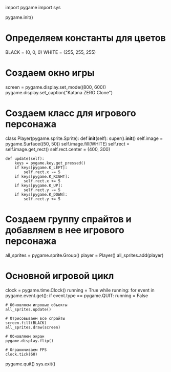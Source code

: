 import pygame
import sys

pygame.init()

# Определяем константы для цветов
BLACK = (0, 0, 0)
WHITE = (255, 255, 255)

# Создаем окно игры
screen = pygame.display.set_mode((800, 600))
pygame.display.set_caption("Katana ZERO Clone")

# Создаем класс для игрового персонажа
class Player(pygame.sprite.Sprite):
    def __init__(self):
        super().__init__()
        self.image = pygame.Surface((50, 50))
        self.image.fill(WHITE)
        self.rect = self.image.get_rect()
        self.rect.center = (400, 300)

    def update(self):
        keys = pygame.key.get_pressed()
        if keys[pygame.K_LEFT]:
            self.rect.x -= 5
        if keys[pygame.K_RIGHT]:
            self.rect.x += 5
        if keys[pygame.K_UP]:
            self.rect.y -= 5
        if keys[pygame.K_DOWN]:
            self.rect.y += 5

# Создаем группу спрайтов и добавляем в нее игрового персонажа
all_sprites = pygame.sprite.Group()
player = Player()
all_sprites.add(player)

# Основной игровой цикл
clock = pygame.time.Clock()
running = True
while running:
    for event in pygame.event.get():
        if event.type == pygame.QUIT:
            running = False

    # Обновляем игровые объекты
    all_sprites.update()

    # Отрисовываем все спрайты
    screen.fill(BLACK)
    all_sprites.draw(screen)

    # Обновляем экран
    pygame.display.flip()

    # Ограничиваем FPS
    clock.tick(60)

pygame.quit()
sys.exit()
